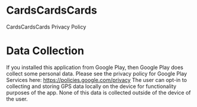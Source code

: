 # CardsCardsCards
CardsCardsCards Privacy Policy

# Data Collection
If you installed this application from Google Play, then Google Play does collect some personal data. Please see the privacy policy for Google Play Services here: https://policies.google.com/privacy
The user can opt-in to collecting and storing GPS data locally on the device for functionality purposes of the app. None of this data is collected outside of the device of the user.
